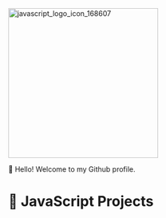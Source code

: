 <img width="300" height="300" alt="javascript_logo_icon_168607" src="https://github.com/user-attachments/assets/82764bf7-56ef-425f-973f-e8a7029bbcb3" />

👋 Hello! Welcome to my Github profile.

# 📂 JavaScript Projects 
